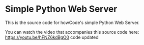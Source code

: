 Simple Python Web Server
========================

This is the source code for howCode's simple Python Web Server.

You can watch the video that accompanies this source code here: https://youtu.be/hFNZ6kdBgO0
code updated
